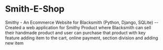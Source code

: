 # Smith-E-Shop
Smithy - An Ecommerce Website for Blacksmith (Python, Django, SQLite) --Created a web application for Smithy Product where Blacksmith can sell their handmade product and user can purchase that product with key feature adding item to the cart, online payment, section division and adding new item

